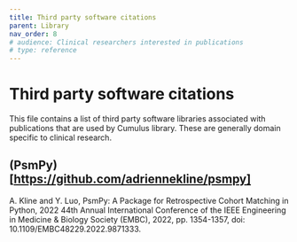 ```yaml
---
title: Third party software citations
parent: Library
nav_order: 8
# audience: Clinical researchers interested in publications
# type: reference
---
```


# Third party software citations

This file contains a list of third party software libraries associated with
publications that are used by Cumulus library.  These are generally domain 
specific to clinical research.

## (PsmPy)[https://github.com/adriennekline/psmpy]

A. Kline and Y. Luo, PsmPy: A Package for Retrospective Cohort Matching in Python, 2022 44th Annual International Conference of the IEEE Engineering in Medicine & Biology Society (EMBC), 2022, pp. 1354-1357, doi: 10.1109/EMBC48229.2022.9871333.
